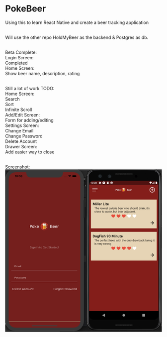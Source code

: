 # PokeBeer
Using this to learn React Native and create a beer tracking application<br/><br/>

Will use the other repo HoldMyBeer as the backend & Postgres as db.<br/><br/>

Beta Complete:<br/>
Login Screen:<br/>
    Completed<br/>
Home Screen:<br/>
    Show beer name, description, rating<br/><br/>

Still a lot of work TODO:<br/>
Home Screen:<br/>
    Search<br/>
    Sort<br/>
    Infinite Scroll<br/>
Add/Edit Screen:<br/>
    Form for adding/editing<br/>
Settings Screen:<br/>
    Change Email<br/>
    Change Password<br/>
    Delete Account<br/>
Drawer Screen:<br/>
    Add easier way to close<br/><br/>
    
Screenshot:<br/>
    ![Image of Screenshot](https://github.com/marcusoshea/PokeBeer/blob/master/Screen%20Shot.png)
